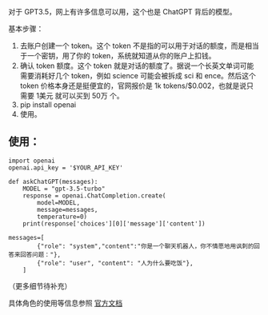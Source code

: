 对于 GPT3.5，网上有许多信息可以用，这个也是 ChatGPT 背后的模型。

基本步骤：

1. 去账户创建一个 token。这个 token 不是指的可以用于对话的额度，而是相当于一个密钥，用了你的 token，系统就知道从你的账户上扣钱。
2. 确认 token 额度。这个 token 就是对话的额度了。据说一个长英文单词可能需要消耗好几个 token，例如 science 可能会被拆成 sci 和 ence。然后这个 token 价格本身还是挺便宜的，官网报价是 1k tokens/$0.002，也就是说只需要 1美元 就可以买到 50万 个。
3. pip install openai 
4. 使用。

## 使用：
```python3
import openai 
openai.api_key = '$YOUR_API_KEY'

def askChatGPT(messages):
    MODEL = "gpt-3.5-turbo"
    response = openai.ChatCompletion.create(
        model=MODEL,
        message=messages,
        temperature=0)
    print(response['choices'][0]['message']['content'])

messages=[
        {"role": "system","content":"你是一个聊天机器人，你不情愿地用讽刺的回答来回答问题："},
        {"role": "user", "content": "人为什么要吃饭"},
    ]
```

（更多细节待补充）

具体角色的使用等信息参照 [官方文档](https://platform.openai.com/docs/guides/chat/introduction)
